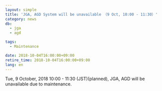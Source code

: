 ```yaml
---
layout: simple
title: 'JGA, AGD System will be unavailable （9 Oct, 10:00 - 11:30）'
category: news
db:
  - jga
  - agd

tags:
  - Maintenance

date: 2018-10-04T16:00:00+09:00
retire_time: 2018-10-04T16:00:00+09:00
lang: en
---
```


<p>Tue, 9 October, 2018 10:00 - 11:30 (JST)(planned), JGA, AGD will be unavailable due to maintenance.</p>
